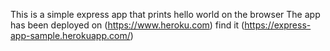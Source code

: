 This is a simple express app that prints hello world on the browser
The app has been deployed on (https://www.heroku.com) find it (https://express-app-sample.herokuapp.com/)
